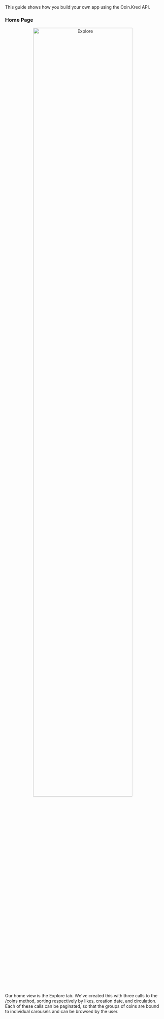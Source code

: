 This guide shows how you build your own app using the Coin.Kred API.

### Home Page
<p align="center">
  <img width="80%" src="https://files.readme.io/68ba12d-CK_Explore.PNG" title="Explore">
</p>  

Our home view is the Explore tab.   We've created this with three calls to the [/coins](ref:coins)  method, sorting respectively by likes, creation date, and circulation.  Each of these calls can be paginated, so that the groups of coins are bound to individual carousels and can be browsed by the user.

